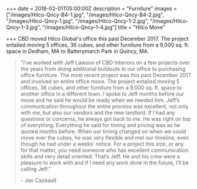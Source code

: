 +++
date = 2018-02-01T05:00:00Z
description = "Furniture"
images = ["/images/Hilco-Qncy-B4-1.jpg", "/images/Hilco-Qncy-B4-2.jpg", "/images/Hilco-Qncy-1.jpg", "/images/Hilco-Qncy-1-2.jpg", "/images/Hilco-Qncy-1-3.jpg", "/images/Hilco-Qncy-1-4.jpg"]
title = "Hilco Move"

+++
CBD moved Hilco Global's office this past December 2017. The project entailed moving 5 offices, 36 cubes, and other furniture from a 9,000 sq. ft. space in Dedham, MA to Batterymarch Park in Quincy, MA.

> "I’ve worked with Jeff Lawson of CBD Interiors on a few projects over the years from doing additional buildouts in our office to purchasing office furniture. The most recent project was this past December 2017 and involved an entire office move. The project entailed moving 5 offices, 36 cubes, and other furniture from a 9,000 sq. ft. space to another office in a different town. I spoke to Jeff months before our move and he said he would be ready when we needed him. Jeff’s communication throughout the entire process was excellent, not only with me, but also our vendors and the new landlord. If I had any questions or concerns, he always got back to me. He was right on top of everything. Everything he said for timing and pricing was as he quoted months before. When our timing changed on when we could move over the cubes, he was very flexible and met our timeline, even though he had under a weeks’ notice. For a project this size, or any for that matter, you need someone who has excellent communication skills and very detail oriented. That’s Jeff. He and his crew were a pleasure to work with and if I need any work done in the future, I’ll be calling Jeff." 
>
> \- Jen Cazeault